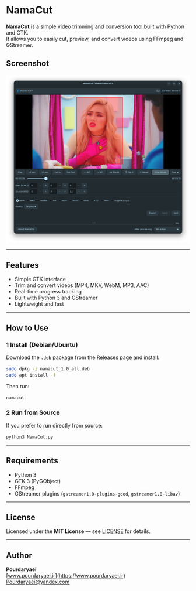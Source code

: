 #  NamaCut

**NamaCut** is a simple video trimming and conversion tool built with Python and GTK.  
It allows you to easily cut, preview, and convert videos using FFmpeg and GStreamer.

##  Screenshot

![NamaCut Screenshot](https://raw.githubusercontent.com/abdulhalim/NamaCut/refs/heads/main/screenshot.png)

---

##  Features
- Simple GTK interface   
- Trim and convert videos (MP4, MKV, WebM, MP3, AAC)  
- Real-time progress tracking  
- Built with Python 3 and GStreamer  
- Lightweight and fast 

---

##  How to Use

### 1 Install (Debian/Ubuntu)
Download the `.deb` package from the [Releases](https://github.com/Pourdaryaei/NamaCut/releases) page and install:

```bash
sudo dpkg -i namacut_1.0_all.deb
sudo apt install -f
```

Then run:
```bash
namacut
```

### 2 Run from Source
If you prefer to run directly from source:
```bash
python3 NamaCut.py
```

---

##  Requirements
- Python 3  
- GTK 3 (PyGObject)  
- FFmpeg  
- GStreamer plugins (`gstreamer1.0-plugins-good`, `gstreamer1.0-libav`)

---

##  License
Licensed under the **MIT License** — see [LICENSE](LICENSE) for details.

---

##  Author
**Pourdaryaei**  
 [www.pourdaryaei.ir](https://www.pourdaryaei.ir)  
 Pourdaryaei@yandex.com

